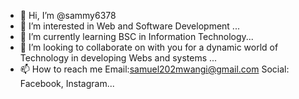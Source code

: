 - 👋 Hi, I’m @sammy6378
- 👀 I’m interested in Web and Software Development ...
- 🌱 I’m currently learning BSC in Information Technology...
- 💞️ I’m looking to collaborate on with you for a dynamic world of Technology in developing Webs and systems ...
- 📫 How to reach me Email:samuel202mwangi@gmail.com Social: Facebook, Instagram...
  
<!---
sammy6378/sammy6378 is a ✨ special ✨ repository because its `README.md` (this file) appears on your GitHub profile.
You can click the Preview link to take a look at your changes.
--->
